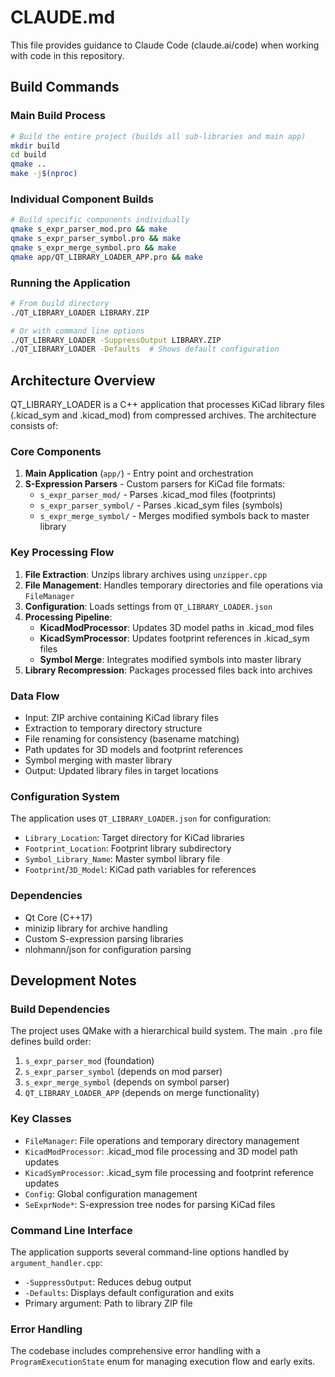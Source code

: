 # CLAUDE.md

This file provides guidance to Claude Code (claude.ai/code) when working with code in this repository.

## Build Commands

### Main Build Process
```bash
# Build the entire project (builds all sub-libraries and main app)
mkdir build
cd build
qmake ..
make -j$(nproc)
```

### Individual Component Builds
```bash
# Build specific components individually
qmake s_expr_parser_mod.pro && make
qmake s_expr_parser_symbol.pro && make
qmake s_expr_merge_symbol.pro && make
qmake app/QT_LIBRARY_LOADER_APP.pro && make
```

### Running the Application
```bash
# From build directory
./QT_LIBRARY_LOADER LIBRARY.ZIP

# Or with command line options
./QT_LIBRARY_LOADER -SuppressOutput LIBRARY.ZIP
./QT_LIBRARY_LOADER -Defaults  # Shows default configuration
```

## Architecture Overview

QT_LIBRARY_LOADER is a C++ application that processes KiCad library files (.kicad_sym and .kicad_mod) from compressed archives. The architecture consists of:

### Core Components
1. **Main Application** (`app/`) - Entry point and orchestration
2. **S-Expression Parsers** - Custom parsers for KiCad file formats:
   - `s_expr_parser_mod/` - Parses .kicad_mod files (footprints)
   - `s_expr_parser_symbol/` - Parses .kicad_sym files (symbols)
   - `s_expr_merge_symbol/` - Merges modified symbols back to master library

### Key Processing Flow
1. **File Extraction**: Unzips library archives using `unzipper.cpp`
2. **File Management**: Handles temporary directories and file operations via `FileManager`
3. **Configuration**: Loads settings from `QT_LIBRARY_LOADER.json`
4. **Processing Pipeline**:
   - **KicadModProcessor**: Updates 3D model paths in .kicad_mod files
   - **KicadSymProcessor**: Updates footprint references in .kicad_sym files
   - **Symbol Merge**: Integrates modified symbols into master library
5. **Library Recompression**: Packages processed files back into archives

### Data Flow
- Input: ZIP archive containing KiCad library files
- Extraction to temporary directory structure
- File renaming for consistency (basename matching)
- Path updates for 3D models and footprint references
- Symbol merging with master library
- Output: Updated library files in target locations

### Configuration System
The application uses `QT_LIBRARY_LOADER.json` for configuration:
- `Library_Location`: Target directory for KiCad libraries
- `Footprint_Location`: Footprint library subdirectory
- `Symbol_Library_Name`: Master symbol library file
- `Footprint`/`3D_Model`: KiCad path variables for references

### Dependencies
- Qt Core (C++17)
- minizip library for archive handling
- Custom S-expression parsing libraries
- nlohmann/json for configuration parsing

## Development Notes

### Build Dependencies
The project uses QMake with a hierarchical build system. The main `.pro` file defines build order:
1. `s_expr_parser_mod` (foundation)
2. `s_expr_parser_symbol` (depends on mod parser)
3. `s_expr_merge_symbol` (depends on symbol parser)
4. `QT_LIBRARY_LOADER_APP` (depends on merge functionality)

### Key Classes
- `FileManager`: File operations and temporary directory management
- `KicadModProcessor`: .kicad_mod file processing and 3D model path updates
- `KicadSymProcessor`: .kicad_sym file processing and footprint reference updates
- `Config`: Global configuration management
- `SeExprNode*`: S-expression tree nodes for parsing KiCad files

### Command Line Interface
The application supports several command-line options handled by `argument_handler.cpp`:
- `-SuppressOutput`: Reduces debug output
- `-Defaults`: Displays default configuration and exits
- Primary argument: Path to library ZIP file

### Error Handling
The codebase includes comprehensive error handling with a `ProgramExecutionState` enum for managing execution flow and early exits.